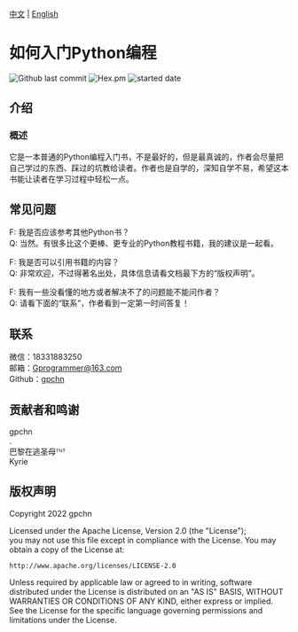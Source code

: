 [中文](https://github.com/gpchn/How-to-get-started-programming-python/blob/main/README_zh.md) | [English](https://github.com/gpchn/How-to-get-started-programming-python/blob/main/README.md)
# 如何入门Python编程

![Github last commit](https://img.shields.io/github/last-commit/gpchn/How-to-get-started-programming-python)
![Hex.pm](https://img.shields.io/hexpm/l/plug)
![started date](https://img.shields.io/badge/started%20date-2022%2007%2010-brightgreen)

## 介绍

### 概述
它是一本普通的Python编程入门书，不是最好的，但是最真诚的，作者会尽量把自己学过的东西、踩过的坑教给读者。作者也是自学的，深知自学不易，希望这本书能让读者在学习过程中轻松一点。

## 常见问题
F: 我是否应该参考其他Python书？  
Q: 当然。有很多比这个更棒、更专业的Python教程书籍，我的建议是一起看。
  
F: 我是否可以引用书籍的内容？  
Q: 非常欢迎，不过得著名出处，具体信息请看文档最下方的“版权声明”。
  
F: 我有一些没看懂的地方或者解决不了的问题能不能问作者？  
Q: 请看下面的“联系”，作者看到一定第一时间答复！

## 联系
微信：18331883250  
邮箱：Gprogrammer@163.com  
Github：[gpchn](https://github.com/gpchn/)

## 贡献者和鸣谢
gpchn  
.  
巴黎在逃圣母ᵀᴺᵀ  
Kyrie  

## 版权声明
Copyright 2022 gpchn  
  
Licensed under the Apache License, Version 2.0 (the "License");  
you may not use this file except in compliance with the License.
You may obtain a copy of the License at:  
  
    http://www.apache.org/licenses/LICENSE-2.0  
  
Unless required by applicable law or agreed to in writing, software
distributed under the License is distributed on an "AS IS" BASIS,
WITHOUT WARRANTIES OR CONDITIONS OF ANY KIND, either express or implied.
See the License for the specific language governing permissions and
limitations under the License.  
